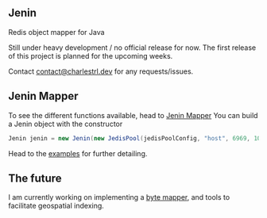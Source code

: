 ## Jenin

Redis object mapper for Java

Still under heavy development / no official release for now. The first release of this project is planned for the upcoming weeks. 

Contact contact@charlestrl.dev for any requests/issues.

## Jenin Mapper

To see the different functions available, head to [Jenin Mapper](https://github.com/FinalVoid/Jenin/blob/master/src/main/java/net/charles/mapper/JeninMapper.java)
You can build a Jenin object with the constructor

```java
Jenin jenin = new Jenin(new JedisPool(jedisPoolConfig, "host", 6969, 1000, "pwd"));
```
Head to the [examples](https://github.com/FinalVoid/Jenin/tree/master/src/test/java) for further detailing. 

## The future

I am currently working on implementing a [byte mapper](https://github.com/Asyncharles/Jenin/tree/object_stream), and tools to facilitate geospatial indexing.
